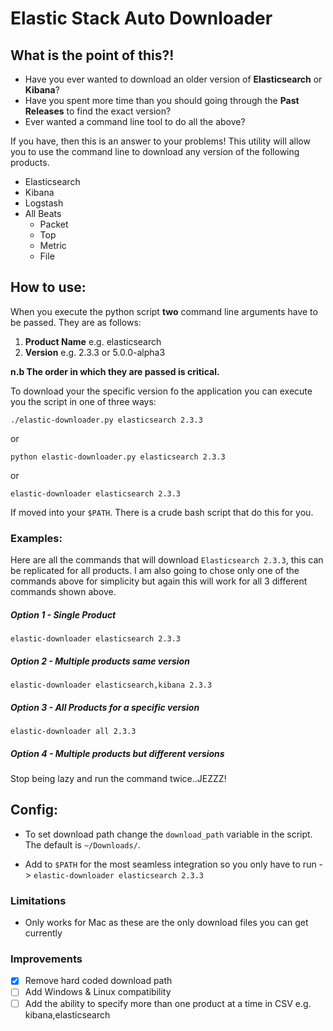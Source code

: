 # Elastic Stack Auto Downloader

## What is the point of this?!

- Have you ever wanted to download an older version of **Elasticsearch** or **Kibana**?
- Have you spent more time than you should going through the **Past Releases** to find the exact version?
- Ever wanted a command line tool to do all the above?

If you have, then this is an answer to your problems! This utility will allow you to use the command line to download any version of the following products.

- Elasticsearch
- Kibana
- Logstash
- All Beats
  - Packet
  - Top
  - Metric
  - File

## How to use:

When you execute the python script **two** command line arguments have to be passed. They are as follows:

1. **Product Name** e.g. elasticsearch
2. **Version** e.g. 2.3.3 or 5.0.0-alpha3

**n.b The order in which they are passed is critical.**

To download your the specific version fo the application you can execute you the script in one of three ways:

`./elastic-downloader.py elasticsearch 2.3.3`

or

`python elastic-downloader.py elasticsearch 2.3.3`

or

`elastic-downloader elasticsearch 2.3.3`

If moved into your `$PATH`. There is a crude bash script that do this for you.

### Examples:

Here are all the commands that will download `Elasticsearch 2.3.3`, this can be replicated for all products. I am also going to chose only one of the commands above for simplicity but again this will work for all 3 different commands shown above.

##### Option 1 - Single Product
`elastic-downloader elasticsearch 2.3.3`

##### Option 2 - Multiple products same version
`elastic-downloader elasticsearch,kibana 2.3.3`

##### Option 3 - All Products for a specific version
`elastic-downloader all 2.3.3`

##### Option 4 - Multiple products but **different** versions
Stop being lazy and run the command twice..JEZZZ!


## Config:

- To set download path change the `download_path` variable in the script. The default is `~/Downloads/`.

- Add to `$PATH` for the most seamless integration so you only have to run -> `elastic-downloader elasticsearch 2.3.3`

### Limitations

- Only works for Mac as these are the only download files you can get currently

### Improvements

- [x] Remove hard coded download path
- [ ] Add Windows & Linux compatibility
- [ ] Add the ability to specify more than one product at a time in CSV e.g. kibana,elasticsearch

